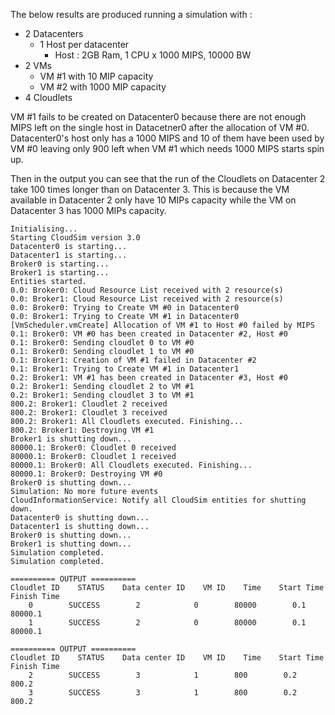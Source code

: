 The below results are produced running a simulation with :
* 2 Datacenters
    * 1 Host per datacenter
        * Host : 2GB Ram, 1 CPU x 1000 MIPS, 10000 BW
* 2 VMs
    * VM #1 with 10 MIP capacity
    * VM #2 with 1000 MIP capacity
* 4 Cloudlets

VM #1 fails to be created on Datacenter0 because there are not enough MIPS left on the single host in Datacetner0 after the allocation of VM #0.  Datacenter0's host only has a 1000 MIPS and 10 of them have been used by VM #0 leaving only 900 left when VM #1 which needs 1000 MIPS starts spin up.

Then in the output you can see that the run of the Cloudlets on Datacenter 2 take 100 times longer than on Datacenter 3.  This is because the VM available in Datacenter 2 only have 10 MIPs capacity while the VM on Datacenter 3 has 1000 MIPs capacity.

```
Initialising...
Starting CloudSim version 3.0
Datacenter0 is starting...
Datacenter1 is starting...
Broker0 is starting...
Broker1 is starting...
Entities started.
0.0: Broker0: Cloud Resource List received with 2 resource(s)
0.0: Broker1: Cloud Resource List received with 2 resource(s)
0.0: Broker0: Trying to Create VM #0 in Datacenter0
0.0: Broker1: Trying to Create VM #1 in Datacenter0
[VmScheduler.vmCreate] Allocation of VM #1 to Host #0 failed by MIPS
0.1: Broker0: VM #0 has been created in Datacenter #2, Host #0
0.1: Broker0: Sending cloudlet 0 to VM #0
0.1: Broker0: Sending cloudlet 1 to VM #0
0.1: Broker1: Creation of VM #1 failed in Datacenter #2
0.1: Broker1: Trying to Create VM #1 in Datacenter1
0.2: Broker1: VM #1 has been created in Datacenter #3, Host #0
0.2: Broker1: Sending cloudlet 2 to VM #1
0.2: Broker1: Sending cloudlet 3 to VM #1
800.2: Broker1: Cloudlet 2 received
800.2: Broker1: Cloudlet 3 received
800.2: Broker1: All Cloudlets executed. Finishing...
800.2: Broker1: Destroying VM #1
Broker1 is shutting down...
80000.1: Broker0: Cloudlet 0 received
80000.1: Broker0: Cloudlet 1 received
80000.1: Broker0: All Cloudlets executed. Finishing...
80000.1: Broker0: Destroying VM #0
Broker0 is shutting down...
Simulation: No more future events
CloudInformationService: Notify all CloudSim entities for shutting down.
Datacenter0 is shutting down...
Datacenter1 is shutting down...
Broker0 is shutting down...
Broker1 is shutting down...
Simulation completed.
Simulation completed.

========== OUTPUT ==========
Cloudlet ID    STATUS    Data center ID    VM ID    Time    Start Time    Finish Time
    0        SUCCESS        2            0        80000        0.1        80000.1
    1        SUCCESS        2            0        80000        0.1        80000.1

========== OUTPUT ==========
Cloudlet ID    STATUS    Data center ID    VM ID    Time    Start Time    Finish Time
    2        SUCCESS        3            1        800        0.2        800.2
    3        SUCCESS        3            1        800        0.2        800.2
```